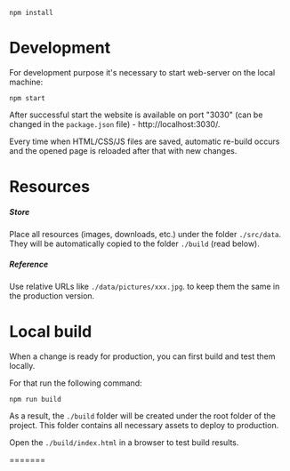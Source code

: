 
```
npm install
```

Development
========================
For development purpose it's necessary to start web-server on the local machine:
```
npm start
```

After successful start the website is available on port "3030" (can be changed in the `package.json` file) - http://localhost:3030/.

Every time when HTML/CSS/JS files are saved, automatic re-build occurs and the opened page is reloaded after that with new changes.

Resources
=========
##### **Store**
Place all resources (images, downloads, etc.) under the folder `./src/data`. They will be automatically copied to the folder `./build` (read below).
##### **Reference**
Use relative URLs like `./data/pictures/xxx.jpg`. to keep them the same in the production version.

Local build
===========
When a change is ready for production, you can first build and test them locally.

For that run the following command:
```
npm run build
```

As a result, the `./build` folder will be created under the root folder of the project. This folder contains all necessary assets to deploy to production.

Open the `./build/index.html` in a browser to test build results.

=======
